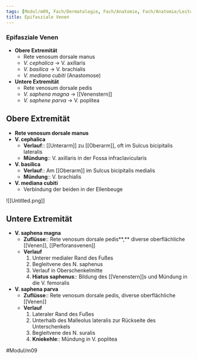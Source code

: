 ```yaml
---
tags: [Modul/m09, Fach/Dermatologie, Fach/Anatomie, Fach/Anatomie/Leitungsbahn]
title: Epifasziale Venen
---
```

### Epifasziale Venen
- **Obere Extremität**
	- Rete venosum dorsale manus
	- *V. cephalica* → V. axillaris
	- *V. basilica* → V. brachialis
	- *V. mediana cubiti* (Anastomose)
- **Untere Extremität**
	- Rete venosum dorsale pedis
	- *V. saphena magna* → [[Venenstern]]
	- *V. saphene parva* → V. poplitea

## Obere Extremität

- **Rete venosum dorsale manus**
- **V. cephalica**
    - **Verlauf**:: [[Unterarm]] zu [[Oberarm]], oft im Sulcus bicipitalis lateralis
    - **Mündung**:: V. axillaris in der Fossa infraclavicularis
- **V. basilica**
    - **Verlauf**:: Am [[Oberarm]] im Sulcus bicipitalis medialis
    - **Mündung**:: V. brachialis
- **V. mediana cubiti**
    - Verbindung der beiden in der Ellenbeuge

![[Untitled.png]]

## Untere Extremität

- **V. saphena magna**
    - **Zuflüsse**:: Rete venosum dorsale pedis**,** diverse oberflächliche [[Venen]], [[Perforansvenen]]
    - **Verlauf**
        1. Unterer medialer Rand des Fußes
        2. Begleitvene des N. saphenus
        3. Verlauf in Oberschenkelmitte
        4. **Hiatus saphenus**:: Bildung des [[Venenstern]]s und Mündung in die V. femoralis
- **V. saphena parva**
    - **Zuflüsse**:: Rete venosum dorsale pedis, diverse oberflächliche [[Venen]]
    - **Verlauf**
        1. Lateraler Rand des Fußes
        2. Unterhalb des Malleolus lateralis zur Rückseite des Unterschenkels
        3. Begleitvene des N. suralis
        4. **Kniekehle**:: Mündung in V. poplitea

#Modul/m09